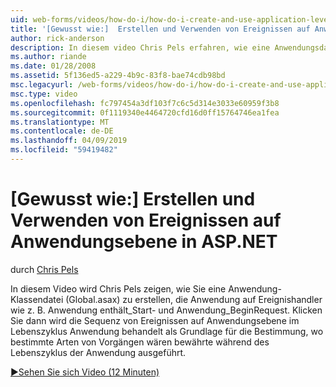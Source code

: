 ```yaml
---
uid: web-forms/videos/how-do-i/how-do-i-create-and-use-application-level-events-in-aspnet
title: '[Gewusst wie:]  Erstellen und Verwenden von Ereignissen auf Anwendungsebene in ASP.NET | Microsoft-Dokumentation'
author: rick-anderson
description: In diesem video Chris Pels erfahren, wie eine Anwendungsdatei-Klasse (Global.asax) zu erstellen, die Anwendung auf Ereignishandler wie z. B. Application_S enthält...
ms.author: riande
ms.date: 01/28/2008
ms.assetid: 5f136ed5-a229-4b9c-83f8-bae74cdb98bd
msc.legacyurl: /web-forms/videos/how-do-i/how-do-i-create-and-use-application-level-events-in-aspnet
msc.type: video
ms.openlocfilehash: fc797454a3df103f7c6c5d314e3033e60959f3b8
ms.sourcegitcommit: 0f1119340e4464720cfd16d0ff15764746ea1fea
ms.translationtype: MT
ms.contentlocale: de-DE
ms.lasthandoff: 04/09/2019
ms.locfileid: "59419482"
---
```

# <a name="how-do-i--create-and-use-application-level-events-in-aspnet"></a>[Gewusst wie:]  Erstellen und Verwenden von Ereignissen auf Anwendungsebene in ASP.NET

durch [Chris Pels](https://twitter.com/chrispels)

In diesem Video wird Chris Pels zeigen, wie Sie eine Anwendung-Klassendatei (Global.asax) zu erstellen, die Anwendung auf Ereignishandler wie z. B. Anwendung enthält\_Start- und Anwendung\_BeginRequest. Klicken Sie dann wird die Sequenz von Ereignissen auf Anwendungsebene im Lebenszyklus Anwendung behandelt als Grundlage für die Bestimmung, wo bestimmte Arten von Vorgängen wären bewährte während des Lebenszyklus der Anwendung ausgeführt.

[&#9654;Sehen Sie sich Video (12 Minuten)](https://channel9.msdn.com/Blogs/ASP-NET-Site-Videos/how-do-i-create-and-use-application-level-events-in-aspnet)
